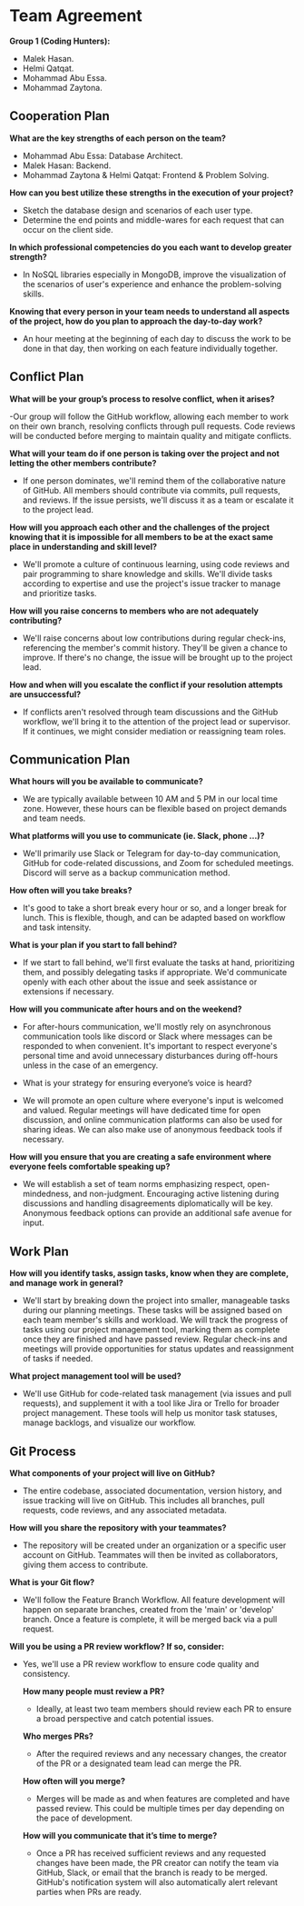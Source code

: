 # Team Agreement

**Group 1 (Coding Hunters):**
- Malek Hasan.
- Helmi Qatqat.
- Mohammad Abu Essa.
- Mohammad Zaytona.

## Cooperation Plan

**What are the key strengths of each person on the team?**

- Mohammad Abu Essa: Database Architect.
- Malek Hasan: Backend.
- Mohammad Zaytona & Helmi Qatqat: Frontend & Problem Solving.


**How can you best utilize these strengths in the execution of your project?**

- Sketch the database design and scenarios of each user type.
- Determine the end points and middle-wares for each request that can occur on the client side.


**In which professional competencies do you each want to develop greater strength?**

- In NoSQL libraries especially in MongoDB, improve the visualization of the scenarios of user's experience and enhance the problem-solving skills.


**Knowing that every person in your team needs to understand all aspects of the project, how do you plan to approach the day-to-day work?**

- An hour meeting at the beginning of each day to discuss the work to be done in that day, then working on each feature individually together.


## Conflict Plan


**What will be your group’s process to resolve conflict, when it arises?**

-Our group will follow the GitHub workflow, allowing each member to work on their own branch, resolving conflicts through pull requests. Code reviews will be conducted before merging to maintain quality and mitigate conflicts.


**What will your team do if one person is taking over the project and not letting the other members contribute?**
- If one person dominates, we'll remind them of the collaborative nature of GitHub. All members should contribute via commits, pull requests, and reviews. If the issue persists, we'll discuss it as a team or escalate it to the project lead.


**How will you approach each other and the challenges of the project knowing that it is impossible for all members to be at the exact same place in understanding and skill level?**

- We'll promote a culture of continuous learning, using code reviews and pair programming to share knowledge and skills. We'll divide tasks according to expertise and use the project's issue tracker to manage and prioritize tasks.

**How will you raise concerns to members who are not adequately contributing?**

- We'll raise concerns about low contributions during regular check-ins, referencing the member's commit history. They'll be given a chance to improve. If there's no change, the issue will be brought up to the project lead.

**How and when will you escalate the conflict if your resolution attempts are unsuccessful?**

- If conflicts aren't resolved through team discussions and the GitHub workflow, we'll bring it to the attention of the project lead or supervisor. If it continues, we might consider mediation or reassigning team roles.


## Communication Plan

**What hours will you be available to communicate?**

- We are typically available between 10 AM and 5 PM in our local time zone. However, these hours can be flexible based on project demands and team needs.

**What platforms will you use to communicate (ie. Slack, phone …)?**

- We'll primarily use Slack or Telegram for day-to-day communication, GitHub for code-related discussions, and Zoom for scheduled meetings. Discord will serve as a backup communication method.

**How often will you take breaks?**

- It's good to take a short break every hour or so, and a longer break for lunch. This is flexible, though, and can be adapted based on workflow and task intensity.

**What is your plan if you start to fall behind?**

- If we start to fall behind, we'll first evaluate the tasks at hand, prioritizing them, and possibly delegating tasks if appropriate. We'd communicate openly with each other about the issue and seek assistance or extensions if necessary.

**How will you communicate after hours and on the weekend?**

- For after-hours communication, we'll mostly rely on asynchronous communication tools like discord or Slack where messages can be responded to when convenient. It's important to respect everyone's personal time and avoid unnecessary disturbances during off-hours unless in the case of an emergency.

- What is your strategy for ensuring everyone’s voice is heard?

- We will promote an open culture where everyone's input is welcomed and valued. Regular meetings will have dedicated time for open discussion, and online communication platforms can also be used for sharing ideas. We can also make use of anonymous feedback tools if necessary.

**How will you ensure that you are creating a safe environment where everyone feels comfortable speaking up?**

- We will establish a set of team norms emphasizing respect, open-mindedness, and non-judgment. Encouraging active listening during discussions and handling disagreements diplomatically will be key. Anonymous feedback options can provide an additional safe avenue for input.


## Work Plan

**How will you identify tasks, assign tasks, know when they are complete, and manage work in general?**

- We'll start by breaking down the project into smaller, manageable tasks during our planning meetings. These tasks will be assigned based on each team member's skills and workload. We will track the progress of tasks using our project management tool, marking them as complete once they are finished and have passed review. Regular check-ins and meetings will provide opportunities for status updates and reassignment of tasks if needed.

**What project management tool will be used?**

- We'll use GitHub for code-related task management (via issues and pull requests), and supplement it with a tool like Jira or Trello for broader project management. These tools will help us monitor task statuses, manage backlogs, and visualize our workflow.


## Git Process

**What components of your project will live on GitHub?**

- The entire codebase, associated documentation, version history, and issue tracking will live on GitHub. This includes all branches, pull requests, code reviews, and any associated metadata.

**How will you share the repository with your teammates?**

- The repository will be created under an organization or a specific user account on GitHub. Teammates will then be invited as collaborators, giving them access to contribute.

**What is your Git flow?**

- We'll follow the Feature Branch Workflow. All feature development will happen on separate branches, created from the 'main' or 'develop' branch. Once a feature is complete, it will be merged back via a pull request.

**Will you be using a PR review workflow? If so, consider:**

- Yes, we'll use a PR review workflow to ensure code quality and consistency.

  **How many people must review a PR?**

  - Ideally, at least two team members should review each PR to ensure a broad perspective and catch potential issues.

  **Who merges PRs?**

  - After the required reviews and any necessary changes, the creator of the PR or a designated team lead can merge the PR.

  **How often will you merge?**

  - Merges will be made as and when features are completed and have passed review. This could be multiple times per day depending on the pace of development.

  **How will you communicate that it’s time to merge?**

  - Once a PR has received sufficient reviews and any requested changes have been made, the PR creator can notify the team via GitHub, Slack, or email that the branch is ready to be merged. GitHub's notification system will also automatically alert relevant parties when PRs are ready.
